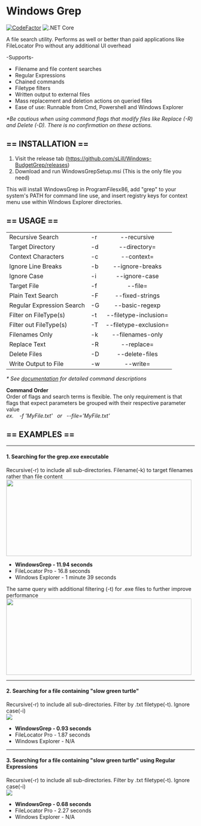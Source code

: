 <h1>Windows Grep</h1> 

[![CodeFactor](https://www.codefactor.io/repository/github/slill/windows-budgetgrep/badge)](https://www.codefactor.io/repository/github/slill/windows-budgetgrep)
![.NET Core](https://github.com/sLill/Windows-BudgetGrep/workflows/.NET%20Core/badge.svg)

A file search utility. Performs as well or better than paid applications like FileLocator Pro without any additional UI overhead</br>

-Supports-</br>
- Filename and file content searches</br>
- Regular Expressions</br>
- Chained commands</br>
- Filetype filters</br>
- Written output to external files</br>
- Mass replacement and deletion actions on queried files</br>
- Ease of use: Runnable from Cmd, Powershell and Windows Explorer</br>


<i>*Be cautious when using command flags that modify files like Replace (-R) and Delete (-D). There is no confirmation on these actions.</i>

<h2>== INSTALLATION ==</h2>

1. Visit the release tab (https://github.com/sLill/Windows-BudgetGrep/releases)
2. Download and run WindowsGrepSetup.msi (This is the only file you need)

This will install WindowsGrep in ProgramFilesx86, add "grep" to your system's PATH for command line use, and insert registry keys for context menu use within Windows Explorer directories.

<h2>== USAGE ==</h2>

|                           |    |                       |
| ------------------------- | -- | :-------------------: |
| Recursive Search          | -r | --recursive           |
| Target Directory          | -d | --directory=          |
| Context Characters        | -c | --context=            |
| Ignore Line Breaks        | -b | --ignore-breaks       |
| Ignore Case               | -i | --ignore-case         |
| Target File               | -f | --file=               |
| Plain Text Search         | -F | --fixed-strings       |
| Regular Expression Search | -G | --basic-regexp        |
| Filter on FileType(s)     | -t | --filetype-inclusion= |
| Filter out FileType(s)    | -T | --filetype-exclusion= |
| Filenames Only            | -k | --filenames-only      |
| Replace Text              | -R | --replace=            |
| Delete Files              | -D | --delete-files        |
| Write Output to File      | -w | --write=              |


<i>* See <a href="https://github.com/sLill/Windows-BudgetGrep/wiki/WindowsGrep.CommandFlags">documentation</a> for detailed command descriptions </i>

<b>Command Order</b></br>
Order of flags and search terms is flexible. The only requirement is that flags that expect parameters be grouped with their respective parameter value
<br/><i>ex. &nbsp;&nbsp; -f 'MyFile.txt' &nbsp; or &nbsp; --file='MyFile.txt'</i>

<h2>== EXAMPLES ==</h2>

----------------------------------------------------------------------------------------------------------

#### 1. Searching for the grep.exe executable</br>
Recursive(-r) to include all sub-directories. Filename(-k) to target filenames rather than file content</br>
<img src="https://i.imgur.com/scPmoNa.png" height="204" width="495"></br>
<ul>
  <li><b>WindowsGrep - 11.94 seconds</b></li>
<li>FileLocator Pro - 16.8 seconds</li>
<li>Windows Explorer - 1 minute 39 seconds</li>
</ul>

The same query with additional filtering (-t) for .exe files to further improve performance</br>
<img src="https://i.imgur.com/PeC2mma.png" height="204" width="495">

----------------------------------------------------------------------------------------------------------

#### 2. Searching for a file containing "slow green turtle"</br>
Recursive(-r) to include all sub-directories. Filter by .txt filetype(-t). Ignore case(-i)</br>
<img src="https://i.imgur.com/4QqWzb3.png"></br>
<ul>
  <li><b>WindowsGrep - 0.93 seconds</b></li>
<li>FileLocator Pro - 1.87 seconds</li>
<li>Windows Explorer - N/A</li>
</ul>

----------------------------------------------------------------------------------------------------------

#### 3. Searching for a file containing "slow green turtle" using Regular Expressions</br>
Recursive(-r) to include all sub-directories. Filter by .txt filetype(-t). Ignore case(-i)</br>
<img src="https://i.imgur.com/ukKoflJ.png"></br>
<ul>
  <li><b>WindowsGrep - 0.68 seconds</b></li>
<li>FileLocator Pro - 2.27 seconds</li>
<li>Windows Explorer - N/A</li>
</ul>

